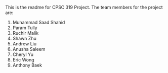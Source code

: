 This is the readme for CPSC 319 Project.
The team members for the project are:
1. Muhammad Saad Shahid
2. Param Tully
3. Ruchir Malik
4. Shawn Zhu
5. Andrew Liu
6. Anusha Saleem
7. Cheryl Yu
8. Eric Wong
9. Anthony Baek
